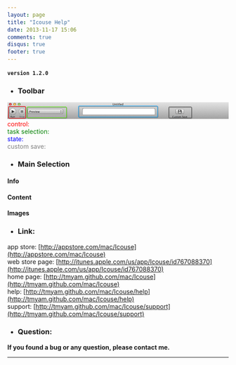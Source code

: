 ```yaml
---
layout: page
title: "Icouse Help"
date: 2013-11-17 15:06
comments: true
disqus: true
footer: true
---
```

**`version 1.2.0`**

* ### Toolbar
![temp](/mac/Icouse/help/toolbar.png)  
<font color=red>control: </font>   
<font color=green>task selection: </font>   
<font color=blue>state: </font>    
<font color=grey>custom save: </font> 

* ### Main Selection

#### Info

#### Content

#### Images

* ### Link:

app store: [http://appstore.com/mac/Icouse](http://appstore.com/mac/Icouse)   
web store page: [http://itunes.apple.com/us/app/Icouse/id767088370](http://itunes.apple.com/us/app/Icouse/id767088370)   
home page: [http://tmyam.github.com/mac/Icouse](http://tmyam.github.com/mac/Icouse)  
help: [http://tmyam.github.com/mac/Icouse/help](http://tmyam.github.com/mac/Icouse/help)   
support: [http://tmyam.github.com/mac/Icouse/support](http://tmyam.github.com/mac/Icouse/support)


* ### Question:

**If you found a bug or any question, please contact me.**

***